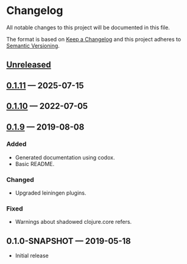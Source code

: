# Changelog

All notable changes to this project will be documented in this file.

The format is based on [Keep a Changelog](http://keepachangelog.com)
and this project adheres to [Semantic Versioning](http://semver.org/spec/v2.0.0.html).


## [Unreleased]

## [0.1.11] — 2025-07-15

## [0.1.10] — 2022-07-05

## [0.1.9] — 2019-08-08
### Added
- Generated documentation using codox.
- Basic README.
### Changed
- Upgraded leiningen plugins.
### Fixed
- Warnings about shadowed clojure.core refers. 

## 0.1.0-SNAPSHOT — 2019-05-18
- Initial release


[0.1.0]: https://github.com/b-social/spec-validate/compare/0.1.0-SNAPSHOT...0.1.0
[0.1.1]: https://github.com/b-social/spec-validate/compare/0.1.0...0.1.1
[0.1.2]: https://github.com/b-social/spec-validate/compare/0.1.1...0.1.2
[0.1.3]: https://github.com/b-social/spec-validate/compare/0.1.2...0.1.3
[0.1.4]: https://github.com/b-social/spec-validate/compare/0.1.3...0.1.4
[0.1.5]: https://github.com/b-social/spec-validate/compare/0.1.4...0.1.5
[0.1.6]: https://github.com/b-social/spec-validate/compare/0.1.5...0.1.6
[0.1.7]: https://github.com/b-social/spec-validate/compare/0.1.6...0.1.7
[0.1.8]: https://github.com/b-social/spec-validate/compare/0.1.7...0.1.8
[0.1.8]: https://github.com/b-social/spec-validate/compare/0.1.8...0.1.8
[0.1.9]: https://github.com/b-social/spec-validate/compare/0.1.8...0.1.9
[0.1.10]: https://github.com/b-social/spec-validate/compare/0.1.9...0.1.10
[0.1.11]: https://github.com/b-social/spec-validate/compare/0.1.10...0.1.11
[Unreleased]: https://github.com/b-social/spec-validate/compare/0.1.11...HEAD
